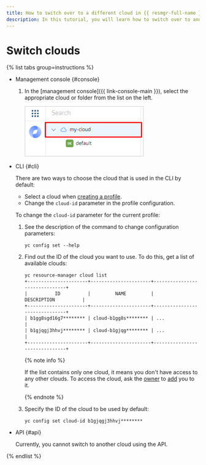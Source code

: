 ```yaml
---
title: How to switch over to a different cloud in {{ resmgr-full-name }}
description: In this tutorial, you will learn how to switch over to another cloud in {{ resmgr-full-name }}.
---
```


# Switch clouds

{% list tabs group=instructions %}

- Management console {#console}

  1. In the [management console]({{ link-console-main }}), select the appropriate cloud or folder from the list on the left.

      ![image](../../../_assets/resource-manager/switch-cloud-n-n.png)

- CLI {#cli}

  There are two ways to choose the cloud that is used in the CLI by default:
  * Select a cloud when [creating a profile](../../../cli/operations/profile/profile-create.md).
  * Change the `cloud-id` parameter in the profile configuration.

  To change the `cloud-id` parameter for the current profile:

  1. See the description of the command to change configuration parameters:

      ```
      yc config set --help
      ```

  1. Find out the ID of the cloud you want to use. To do this, get a list of available clouds:

      ```
      yc resource-manager cloud list
      +----------------------+----------------------+-------------------------------+
      |          ID          |         NAME         |          DESCRIPTION          |
      +----------------------+----------------------+-------------------------------+
      | b1gg8sgd16g7******** | cloud-b1gg8s******** | ...                           |
      | b1gjqgj3hhvj******** | cloud-b1gjqg******** | ...                           |
      +----------------------+----------------------+-------------------------------+
      ```

      {% note info %}

      If the list contains only one cloud, it means you don't have access to any other clouds. To access the cloud, ask the [owner](../../concepts/resources-hierarchy.md#owner) to [add](../../../iam/operations/users/create.md) you to it.

      {% endnote %}

  1. Specify the ID of the cloud to be used by default:

      ```
      yc config set cloud-id b1gjqgj3hhvj********
      ```

- API {#api}

  Currently, you cannot switch to another cloud using the API.

{% endlist %}
